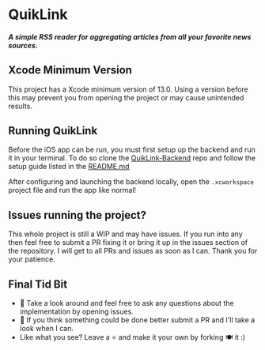 # QuikLink

##### A simple RSS reader for aggregating articles from all your favorite news sources.

## Xcode Minimum Version

This project has a Xcode minimum version of 13.0. Using a version before this may prevent you from opening the project or may cause unintended results.

## Running QuikLink

Before the iOS app can be run, you must first setup up the backend and run it in your terminal. To do so clone the [QuikLink-Backend](https://github.com/MattBommer/QuikLink-Backend) repo and follow the setup guide listed in the [README.md](https://github.com/MattBommer/QuikLink-Backend/blob/main/README.md)

After configuring and launching the backend locally, open the `.xcworkspace` project file and run the app like normal!

## Issues running the project?

This whole project is still a WIP and may have issues. If you run into any then feel free to submit a PR fixing it or bring it up in the issues section of the repository. I will get to all PRs and issues as soon as I can. Thank you for your patience.

## Final Tid Bit

- 🔎 Take a look around and feel free to ask any questions about the implementation by opening issues.
- 🧐 If you think something could be done better submit a PR and I'll take a look when I can.
- Like what you see? Leave a ⭐ and make it your own by forking 🍽️ it :)
